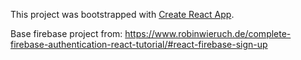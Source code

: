 This project was bootstrapped with [Create React App](https://github.com/facebookincubator/create-react-app).

Base firebase project from: https://www.robinwieruch.de/complete-firebase-authentication-react-tutorial/#react-firebase-sign-up